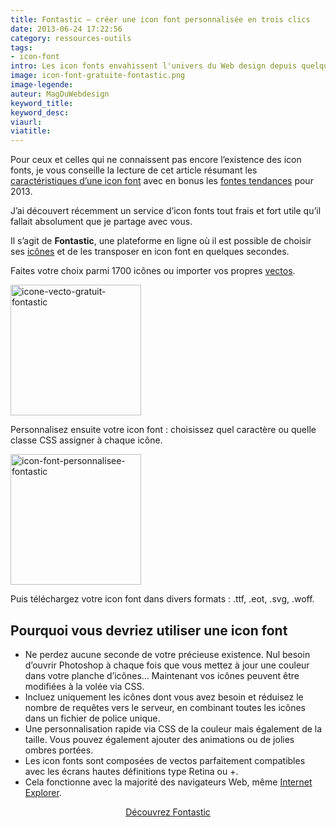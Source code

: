 ```yaml
---
title: Fontastic – créer une icon font personnalisée en trois clics
date: 2013-06-24 17:22:56
category: ressources-outils
tags:
- icon-font
intro: Les icon fonts envahissent l'univers du Web design depuis quelques temps. Elles sont un allié précieux pour l'amélioration des performances d'une app Web et possèdent un potentiel créatif similaire aux images. Alors pourquoi s'en priver...
image: icon-font-gratuite-fontastic.png
image-legende:
auteur: MagDuWebdesign
keyword_title:
keyword_desc:
viaurl:
viatitle:
---
```


<p>Pour ceux et celles qui ne connaissent pas encore l’existence des icon fonts, je vous conseille la lecture de cet article résumant les <a title="22 icon Fonts gratuites – La grosse liste" href="http://magazineduwebdesign.com/icon-font-gratuite">caractéristiques d’une icon font</a> avec en bonus les <a title="Fonte Helvetica, 11 alternatives méconnues" href="http://magazineduwebdesign.com/fonte-helvetica-alternative-typographique">fontes tendances</a> pour 2013.</p>
<p>J’ai découvert récemment un service d’icon fonts tout frais et fort utile qu’il fallait absolument que je partage avec vous.</p>
<p>Il s’agit de <strong>Fontastic</strong>, une plateforme en ligne où il est possible de choisir ses <a title="Connaissez-vous ces 40 fabuleux packs d’icônes flat design ?" href="http://magazineduwebdesign.com/icones-flat-design">icônes</a> et de les transposer en icon font en quelques secondes.</p>
<p>Faites votre choix parmi 1700 icônes ou importer vos propres <a title="SVG, le format d’image vectorielle des internets" href="http://magazineduwebdesign.com/format-svg-definition-outil-exemple">vectos</a>.</p>
<p><img class="aligncenter size-full wp-image-5769" title="icone-vecto-gratuit-fontastic" src="https://s3-eu-west-1.amazonaws.com/mdw-images/large/icone-vecto-gratuit-fontastic.jpg" alt="icone-vecto-gratuit-fontastic" width="209" height="209"></p>
<p>Personnalisez ensuite votre icon font : choisissez quel caractère ou quelle classe CSS assigner à chaque icône.</p>
<p><img class="aligncenter size-full wp-image-5770" title="icon-font-personnalisee-fontastic" src="https://s3-eu-west-1.amazonaws.com/mdw-images/large/icon-font-personnalisee-fontastic.jpg" alt="icon-font-personnalisee-fontastic" width="209" height="209"></p>
<p>Puis téléchargez votre icon font dans divers formats :&nbsp;.ttf, .eot, .svg, .woff.</p>
<h2>Pourquoi vous devriez utiliser une icon font</h2>
<ul>
<li>Ne perdez aucune seconde de votre précieuse existence. Nul&nbsp;besoin d’ouvrir Photoshop à chaque fois que vous mettez à jour une couleur dans votre planche d’icônes… Maintenant vos icônes peuvent être modifiées à la volée via CSS.</li>
<li>Incluez uniquement les icônes dont vous avez besoin et réduisez le nombre de requêtes vers le serveur, en combinant toutes les icônes dans un fichier de police unique.</li>
<li>Une personnalisation rapide via CSS de la couleur mais également de la taille. Vous pouvez également ajouter des animations ou de jolies ombres portées.</li>
<li>Les icon fonts sont composées de vectos parfaitement compatibles avec les écrans hautes définitions type Retina ou +.</li>
<li>Cela fonctionne avec la majorité des navigateurs Web, même <a title="Modern.IE, Internet Explorer met l’accent sur la compatibilité et l’optimisation du Web" href="http://magazineduwebdesign.com/modern-ie-test-compatibilite-optimisation-internet-explorer">Internet Explorer</a>.</li>
</ul>
<p style="text-align: center;"><a class="button primary radius" href="http://fontastic.me/" target="_blank">Découvrez Fontastic</a></p>
